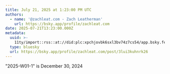 ```yaml
---
title: July 21, 2025 at 1:23:00 PM UTC
authors:
  - name: '@zachleat.com - Zach Leatherman'
    url: https://bsky.app/profile/zachleat.com
date: 2025-07-21T13:23:00.000Z
metadata:
  uuid: >-
    11ty/import::rss::at://did:plc:xpchjovbk6sxl3bv74z7cs54/app.bsky.feed.post/3lui3kuhnrk26
  type: bluesky
  url: https://bsky.app/profile/zachleat.com/post/3lui3kuhnrk26
---
```

&#34;2025-W01-1&#34; is December 30, 2024